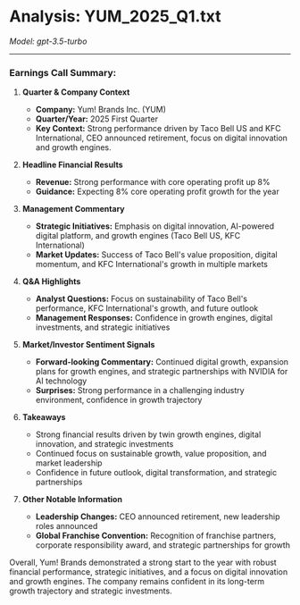 # Analysis: YUM_2025_Q1.txt

*Model: gpt-3.5-turbo*

---

### Earnings Call Summary:

1. **Quarter & Company Context**
   - **Company:** Yum! Brands Inc. (YUM)
   - **Quarter/Year:** 2025 First Quarter
   - **Key Context:** Strong performance driven by Taco Bell US and KFC International, CEO announced retirement, focus on digital innovation and growth engines.

2. **Headline Financial Results**
   - **Revenue:** Strong performance with core operating profit up 8%
   - **Guidance:** Expecting 8% core operating profit growth for the year

3. **Management Commentary**
   - **Strategic Initiatives:** Emphasis on digital innovation, AI-powered digital platform, and growth engines (Taco Bell US, KFC International)
   - **Market Updates:** Success of Taco Bell's value proposition, digital momentum, and KFC International's growth in multiple markets

4. **Q&A Highlights**
   - **Analyst Questions:** Focus on sustainability of Taco Bell's performance, KFC International's growth, and future outlook
   - **Management Responses:** Confidence in growth engines, digital investments, and strategic initiatives

5. **Market/Investor Sentiment Signals**
   - **Forward-looking Commentary:** Continued digital growth, expansion plans for growth engines, and strategic partnerships with NVIDIA for AI technology
   - **Surprises:** Strong performance in a challenging industry environment, confidence in growth trajectory

6. **Takeaways**
   - Strong financial results driven by twin growth engines, digital innovation, and strategic investments
   - Continued focus on sustainable growth, value proposition, and market leadership
   - Confidence in future outlook, digital transformation, and strategic partnerships

7. **Other Notable Information**
   - **Leadership Changes:** CEO announced retirement, new leadership roles announced
   - **Global Franchise Convention:** Recognition of franchise partners, corporate responsibility award, and strategic partnerships for growth

Overall, Yum! Brands demonstrated a strong start to the year with robust financial performance, strategic initiatives, and a focus on digital innovation and growth engines. The company remains confident in its long-term growth trajectory and strategic investments.